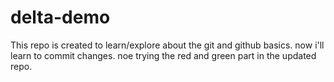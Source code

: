# delta-demo
This repo is created to learn/explore  about the git and github basics.
now i'll learn to commit changes.
noe trying the red and green part in the updated repo.

